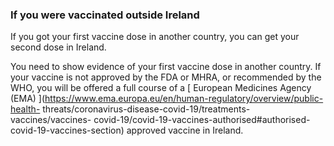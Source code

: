###  If you were vaccinated outside Ireland

If you got your first vaccine dose in another country, you can get your second
dose in Ireland.

You need to show evidence of your first vaccine dose in another country. If
your vaccine is not approved by the FDA or MHRA, or recommended by the WHO,
you will be offered a full course of a [ European Medicines Agency (EMA)
](https://www.ema.europa.eu/en/human-regulatory/overview/public-health-
threats/coronavirus-disease-covid-19/treatments-vaccines/vaccines-
covid-19/covid-19-vaccines-authorised#authorised-covid-19-vaccines-section)
approved vaccine in Ireland.
